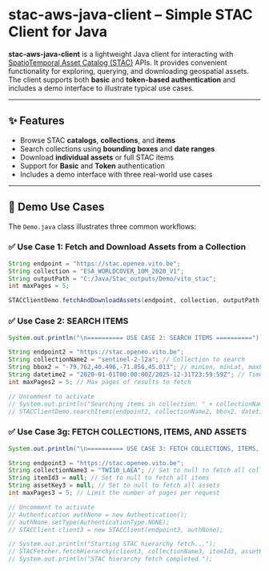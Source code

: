 # stac-aws-java-client – Simple STAC Client for Java

**stac-aws-java-client** is a lightweight Java client for interacting with [SpatioTemporal Asset Catalog (STAC)](https://stacspec.org/) APIs. It provides convenient functionality for exploring, querying, and downloading geospatial assets. The client supports both **basic** and **token-based authentication** and includes a demo interface to illustrate typical use cases.

---

## ✨ Features

- Browse STAC **catalogs**, **collections**, and **items**
- Search collections using **bounding boxes** and **date ranges**
- Download **individual assets** or full STAC items
- Support for **Basic** and **Token** authentication
- Includes a demo interface with three real-world use cases

---

## 🚀 Demo Use Cases

The `Demo.java` class illustrates three common workflows:

### ✅ Use Case 1: Fetch and Download Assets from a Collection

```java
String endpoint = "https://stac.openeo.vito.be";
String collection = "ESA_WORLDCOVER_10M_2020_V1";
String outputPath = "C:/Java/Stac_outputs/Demo/vito_stac";
int maxPages = 5;

STACClientDemo.fetchAndDownloadAssets(endpoint, collection, outputPath, maxPages);
```

### ✅ Use Case 2: SEARCH ITEMS

```java
System.out.println("\n========== USE CASE 2: SEARCH ITEMS ==========");

String endpoint2 = "https://stac.openeo.vito.be";
String collectionName2 = "sentinel-2-l2a"; // Collection to search
String bbox2 = "-79.762,40.496,-71.856,45.013"; // minLon, minLat, maxLon, maxLat
String datetime2 = "2020-01-01T00:00:00Z/2025-12-31T23:59:59Z"; // Time range
int maxPages2 = 5; // Max pages of results to fetch

// Uncomment to activate
// System.out.println("Searching items in collection: " + collectionName2);
// STACClientDemo.searchItems(endpoint2, collectionName2, bbox2, datetime2, maxPages2);

```

### ✅ Use Case 3g: FETCH COLLECTIONS, ITEMS, AND ASSETS

```java
System.out.println("\n========== USE CASE 3: FETCH COLLECTIONS, ITEMS, AND ASSETS ==========");

String endpoint3 = "https://stac.openeo.vito.be";
String collectionName3 = "TWI10_LAEA"; // Set to null to fetch all collections
String itemId3 = null; // Set to null to fetch all items
String assetKey3 = null; // Set to null to fetch all assets
int maxPages3 = 5; // Limit the number of pages per request

// Uncomment to activate
// Authentication authNone = new Authentication();
// authNone.setType(AuthenticationType.NONE);
// STACClient client3 = new STACClient(endpoint3, authNone);

// System.out.println("Starting STAC hierarchy fetch...");
// STACFetcher.fetchHierarchy(client3, collectionName3, itemId3, assetKey3, maxPages3);
// System.out.println("STAC hierarchy fetch completed.");
```

